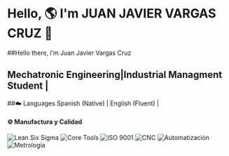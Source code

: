 # Hello, 🌎 I'm JUAN JAVIER VARGAS CRUZ 👋

##Hello there, I’m Juan Javier Vargas Cruz
## Mechatronic Engineering|Industrial Managment Student |


##☁️ Languages
Spanish (Native) | English (Fluent) |


#### ⚙️ Manufactura y Calidad
![Lean Six Sigma](https://img.shields.io/badge/-Lean%20Six%20Sigma-green?style=for-the-badge)
![Core Tools](https://img.shields.io/badge/-Core%20Tools%20-blue?style=for-the-badge)
![ISO 9001](https://img.shields.io/badge/-ISO9001-purple?style=for-the-badge)
![CNC](https://img.shields.io/badge/-Programación%20CNC-lightgrey?style=for-the-badge)
![Automatización](https://img.shields.io/badge/-Automatización-orange?style=for-the-badge)
![Metrología](https://img.shields.io/badge/-Metrología-yellow?style=for-the-badge)
